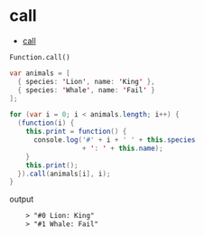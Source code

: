 # call

- [call](https://developer.mozilla.org/en-US/docs/Web/JavaScript/Reference/Global_Objects/Function/call)

`Function.call()`

```java
var animals = [
  { species: 'Lion', name: 'King' },
  { species: 'Whale', name: 'Fail' }
];

for (var i = 0; i < animals.length; i++) {
  (function(i) {
    this.print = function() {
      console.log('#' + i + ' ' + this.species
                  + ': ' + this.name);
    }
    this.print();
  }).call(animals[i], i);
}
```

output

```txt
    > "#0 Lion: King"
    > "#1 Whale: Fail"
```
